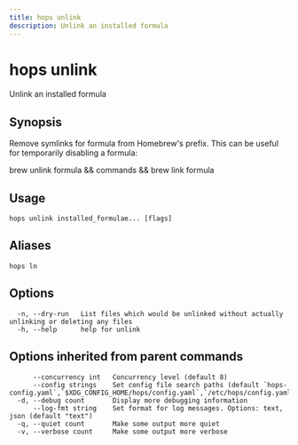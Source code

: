 ```yaml
---
title: hops unlink
description: Unlink an installed formula
---
```


<!--
This documentation is auto generated by a script.
Please do not edit this file directly.
-->

<!-- markdownlint-disable-next-line single-title -->
# hops unlink

Unlink an installed formula

## Synopsis

Remove symlinks for formula from Homebrew's prefix. This can be useful for
temporarily disabling a formula: 

brew unlink formula && commands && brew link formula

## Usage

```plaintext
hops unlink installed_formulae... [flags]
```

## Aliases

```plaintext
hops ln
```

## Options

```plaintext
  -n, --dry-run   List files which would be unlinked without actually unlinking or deleting any files
  -h, --help      help for unlink
```

## Options inherited from parent commands

```plaintext
      --concurrency int   Concurrency level (default 8)
      --config strings    Set config file search paths (default `hops-config.yaml`,`$XDG_CONFIG_HOME/hops/config.yaml`,`/etc/hops/config.yaml`)
  -d, --debug count       Display more debugging information
      --log-fmt string    Set format for log messages. Options: text, json (default "text")
  -q, --quiet count       Make some output more quiet
  -v, --verbose count     Make some output more verbose
```
